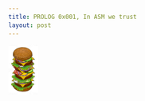 ```yaml
---
title: PROLOG 0x001, In ASM we trust 
layout: post
---
```


<img height="100" src="../images/stack.png" xmlns="http://www.w3.org/1999/html"/>